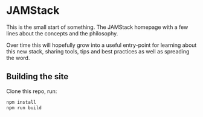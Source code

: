 # JAMStack

This is the small start of something. The JAMStack homepage with a few lines about the concepts and the philosophy.

Over time this will hopefully grow into a useful entry-point for learning about this new stack, sharing tools, tips and best practices as well as spreading the word.

## Building the site

Clone this repo, run:

```bash
npm install
npm run build
```
